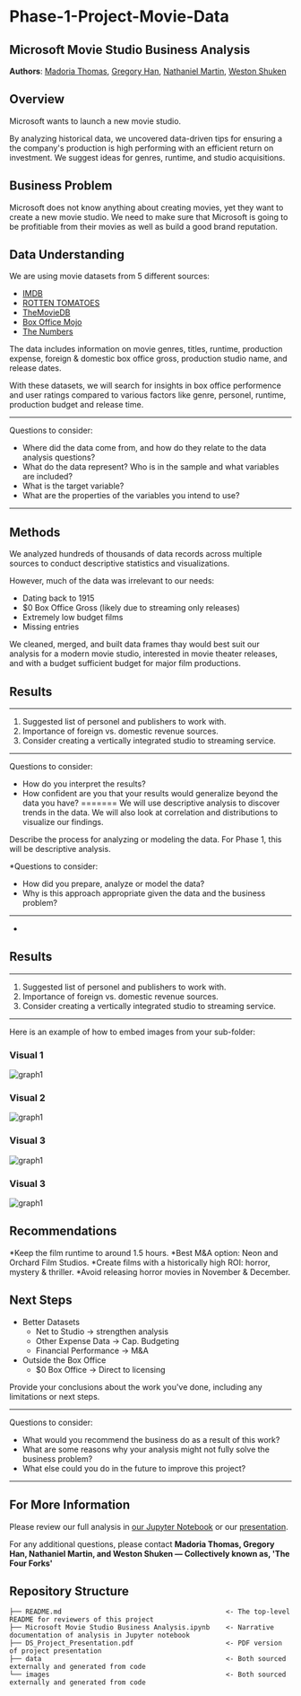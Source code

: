 # Phase-1-Project-Movie-Data

## Microsoft Movie Studio Business Analysis

**Authors**: [Madoria Thomas](https://github.com/madoriathomas), [Gregory Han](https://github.com/gregoryhhan), [Nathaniel Martin](https://github.com/UpGoerFive), [Weston Shuken](https://github.com/westonshuken)

## Overview

Microsoft wants to launch a new movie studio.

By analyzing historical data, we uncovered data-driven tips for ensuring a the company's production is high performing with an efficient return on investment. We suggest ideas for genres, runtime, and studio acquisitions.

## Business Problem

Microsoft does not know anything about creating movies, yet they want to create a new movie studio. 
We need to make sure that Microsoft is going to be profitiable from their movies as well as build a good brand reputation.


## Data Understanding

We are using movie datasets from 5 different sources:

* [IMDB]()
* [ROTTEN TOMATOES]()
* [TheMovieDB]()
* [Box Office Mojo]()
* [The Numbers]()

The data includes information on movie genres, titles, runtime, production expense, foreign & domestic box office gross, production studio name, and release dates.

With these datasets, we will search for insights in box office performence and user ratings compared to various factors like genre, personel, runtime, production budget and release time.

***
Questions to consider:
* Where did the data come from, and how do they relate to the data analysis questions?
* What do the data represent? Who is in the sample and what variables are included?
* What is the target variable?
* What are the properties of the variables you intend to use?
***

## Methods

We analyzed hundreds of thousands of data records across multiple sources to conduct descriptive statistics and visualizations.

However, much of the data was irrelevant to our needs:

* Dating back to 1915
* $0 Box Office Gross (likely due to streaming only releases)
* Extremely low budget films 
* Missing entries

We cleaned, merged, and built data frames thay would best suit our analysis for a modern movie studio, interested in movie theater releases, and with a budget sufficient budget for major film productions.


## Results

***
1) Suggested list of personel and publishers to work with.
2) Importance of foreign vs. domestic revenue sources.
3) Consider creating a vertically integrated studio to streaming service.
***
Questions to consider:
* How do you interpret the results?
* How confident are you that your results would generalize beyond the data you have?
=======
We will use descriptive analysis to discover trends in the data. We will also look at correlation and distributions to visualize
our findings.

Describe the process for analyzing or modeling the data. For Phase 1, this will be descriptive analysis.

*Questions to consider:
* How did you prepare, analyze or model the data?
* Why is this approach appropriate given the data and the business problem?
***
*

## Results

***
1) Suggested list of personel and publishers to work with.
2) Importance of foreign vs. domestic revenue sources.
3) Consider creating a vertically integrated studio to streaming service.
***

Here is an example of how to embed images from your sub-folder:

### Visual 1
![graph1](./images/viz1.png)

### Visual 2
![graph1](./images/viz1.png)

### Visual 3
![graph1](./images/viz1.png)

### Visual 3
![graph1](./images/viz1.png)



## Recommendations

*Keep the film runtime to around 1.5 hours.
*Best M&A option: Neon and Orchard Film Studios.
*Create films with a historically high ROI: horror, mystery & thriller.
*Avoid releasing horror movies in November & December.

## Next Steps

* Better Datasets
  * Net to Studio -> strengthen analysis
  * Other Expense Data -> Cap. Budgeting
  * Financial Performance -> M&A
* Outside the Box Office
  * $0 Box Office -> Direct to licensing	

Provide your conclusions about the work you've done, including any limitations or next steps.

***
Questions to consider:
* What would you recommend the business do as a result of this work?
* What are some reasons why your analysis might not fully solve the business problem?
* What else could you do in the future to improve this project?
***

## For More Information

Please review our full analysis in [our Jupyter Notebook](./dsc-phase1-project-template.ipynb) or our [presentation](./DS_Project_Presentation.pdf).

For any additional questions, please contact **Madoria Thomas, Gregory Han, Nathaniel Martin, and Weston Shuken — Collectively known as, 'The Four Forks'**

## Repository Structure

```
├── README.md                                         <- The top-level README for reviewers of this project
├── Microsoft Movie Studio Business Analysis.ipynb    <- Narrative documentation of analysis in Jupyter notebook
├── DS_Project_Presentation.pdf                       <- PDF version of project presentation
├── data                                              <- Both sourced externally and generated from code
└── images                                            <- Both sourced externally and generated from code
